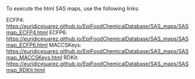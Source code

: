 To execute the html SAS maps, use the following links:

ECFP4: https://euridicejuarez.github.io/EpiFoodChemicalDatabase/SAS_maps/SASmap_ECFP4.html
ECFP6: https://euridicejuarez.github.io/EpiFoodChemicalDatabase/SAS_maps/SASmap_ECFP6.html
MACCSKeys: https://euridicejuarez.github.io/EpiFoodChemicalDatabase/SAS_maps/SASmap_MACCSKeys.html
RDKit: https://euridicejuarez.github.io/EpiFoodChemicalDatabase/SAS_maps/SASmap_RDKit.html
